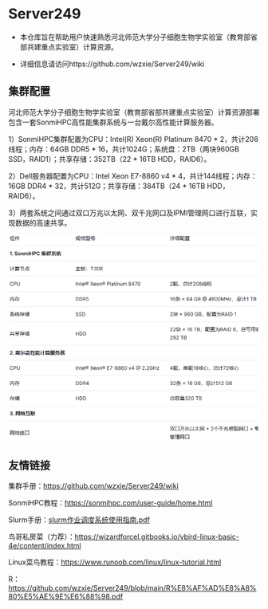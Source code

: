 # Server249
* 本仓库旨在帮助用户快速熟悉河北师范⼤学分⼦细胞⽣物学实验室（教育部省部共建重点实验室）计算资源。

* 详细信息请访问https://github.com/wzxie/Server249/wiki

## 集群配置
河北师范⼤学分⼦细胞⽣物学实验室（教育部省部共建重点实验室）计算资源部署包含一套SonmiHPC高性能集群系统与一台戴尔高性能计算服务器。

1）SonmiHPC集群配置为CPU：Intel(R) Xeon(R) Platinum 8470 * 2，共计208线程；内存：64GB DDR5 * 16，共计1024G；系统盘：2TB（两块960GB SSD，RAID1）；共享存储：352TB（22 * 16TB HDD，RAID6）。

2）Dell服务器配置为CPU：Intel Xeon E7-8860 v4 * 4，共计144线程；内存：16GB DDR4 * 32，共计512G；共享存储：384TB（24 * 16TB HDD，RAID6）。

3）两套系统之间通过双口万兆以太网、双千兆网口及IPMI管理网口进行互联，实现数据的高速共享。

![hardware](https://github.com/wzxie/Server249/blob/main/Hardware.png)

## 友情链接
集群手册：https://github.com/wzxie/Server249/wiki

SonmiHPC教程：https://sonmihpc.com/user-guide/home.html

Slurm手册：[slurm作业调度系统使用指南.pdf](https://github.com/wzxie/Server249/blob/main/slurm%E4%BD%9C%E4%B8%9A%E8%B0%83%E5%BA%A6%E7%B3%BB%E7%BB%9F%E4%BD%BF%E7%94%A8%E6%8C%87%E5%8D%97.pdf)

鸟哥私房菜（力荐）：https://wizardforcel.gitbooks.io/vbird-linux-basic-4e/content/index.html

Linux菜鸟教程：https://www.runoob.com/linux/linux-tutorial.html

R：https://github.com/wzxie/Server249/blob/main/R%E8%AF%AD%E8%A8%80%E5%AE%9E%E6%88%98.pdf
